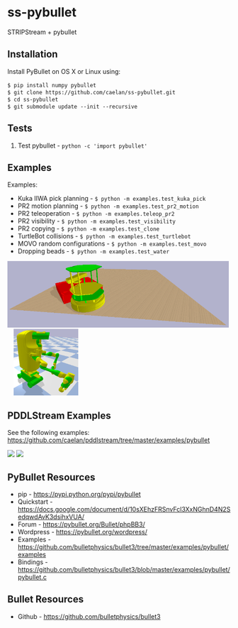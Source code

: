 # ss-pybullet
STRIPStream + pybullet

<!--![Alt text](images/test.png?raw=true "Title")-->
<!--img src="images/pr2.png" height="300">&emsp;<img src="images/kuka.png" height="300"-->

## Installation

Install PyBullet on OS X or Linux using: 
```
$ pip install numpy pybullet
$ git clone https://github.com/caelan/ss-pybullet.git
$ cd ss-pybullet
$ git submodule update --init --recursive
```

## Tests

1) Test pybullet - ```python -c 'import pybullet'```

## Examples

Examples:
* Kuka IIWA pick planning - ```$ python -m examples.test_kuka_pick```
* PR2 motion planning - ```$ python -m examples.test_pr2_motion```
* PR2 teleoperation - ```$ python -m examples.teleop_pr2```
* PR2 visibility - ```$ python -m examples.test_visibility```
* PR2 copying - ```$ python -m examples.test_clone```
* TurtleBot collisions - ```$ python -m examples.test_turtlebot```
* MOVO random configurations - ```$ python -m examples.test_movo```
* Dropping beads - ```$ python -m examples.test_water```

<img src="images/turtlebot.png" height="150">&emsp;<img src="images/movo.png" height="150">

## PDDLStream Examples

See the following examples: https://github.com/caelan/pddlstream/tree/master/examples/pybullet

[<img src="https://img.youtube.com/vi/3HJrkgIGK7c/0.jpg" height="200">](https://www.youtube.com/watch?v=3HJrkgIGK7c)
[<img src="https://img.youtube.com/vi/oWr6m12nXcM/0.jpg" height="200">](https://www.youtube.com/watch?v=oWr6m12nXcM)

## PyBullet Resources
* pip - https://pypi.python.org/pypi/pybullet
* Quickstart - https://docs.google.com/document/d/10sXEhzFRSnvFcl3XxNGhnD4N2SedqwdAvK3dsihxVUA/
* Forum - https://pybullet.org/Bullet/phpBB3/
* Wordpress - https://pybullet.org/wordpress/
* Examples - https://github.com/bulletphysics/bullet3/tree/master/examples/pybullet/examples
* Bindings - https://github.com/bulletphysics/bullet3/blob/master/examples/pybullet/pybullet.c

## Bullet Resources
* Github - https://github.com/bulletphysics/bullet3
